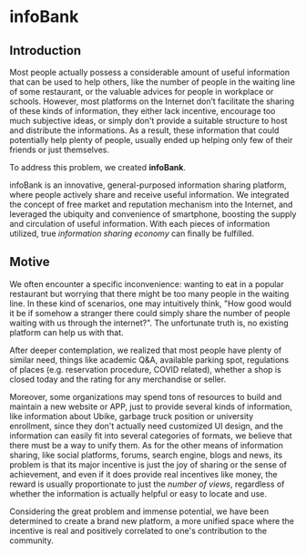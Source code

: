 # infoBank

## Introduction

Most people actually possess a considerable amount of useful information that can be used to help others, like the number of people in the waiting line of some restaurant, or the valuable advices for people in workplace or schools. However, most platforms on the Internet don’t facilitate the sharing of these kinds of information, they either lack incentive, encourage too much subjective ideas, or simply don't provide a suitable structure to host and distribute the informations. As a result, these information that could potentially help plenty of people, usually ended up helping only few of their friends or just themselves.

To address this problem, we created **infoBank**.

infoBank is an innovative, general-purposed information sharing platform, where people actively share and receive useful information. We integrated the concept of free market and reputation mechanism into the Internet, and leveraged the ubiquity and convenience of smartphone, boosting the supply and circulation of useful information. With each pieces of information utilized, true *information sharing economy* can finally be fulfilled.

## Motive

We often encounter a specific inconvenience: wanting to eat in a popular restaurant but worrying that there might be too many people in the waiting line. In these kind of scenarios, one may intuitively think,  "How good would it be if somehow a stranger there could simply share the number of people waiting with us through the internet?".
The unfortunate truth is, no existing platform can help us with that.

After deeper contemplation, we realized that most people have plenty of similar need, things like academic Q&A, available parking spot, regulations of places (e.g. reservation procedure, COVID related), whether a shop is closed today and the rating for any merchandise or seller.

Moreover, some organizations may spend tons of resources to build and maintain a new website or APP, just to provide several kinds of information, like information about Ubike, garbage truck position or university enrollment, since they don't actually need customized UI design, and the information can easily fit into several categories of formats, we believe that there must be a way to unify them. As for the other means of information sharing, like social platforms, forums, search engine, blogs and news, its problem is that its major incentive is just the joy of sharing or the sense of achievement, and even if it does provide real incentives like money, the reward is usually proportionate to just the *number of views*, regardless of whether the information is actually helpful or easy to locate and use.

Considering the great problem and immense potential, we have been determined to create a brand new platform, a more unified space where the incentive is real and positively correlated to one's contribution to the community.
